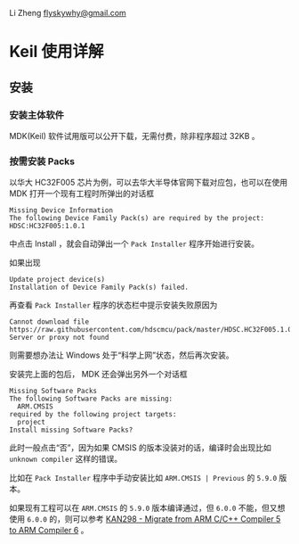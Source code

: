 Li Zheng <flyskywhy@gmail.com>

# Keil 使用详解

## 安装
### 安装主体软件
MDK(Keil) 软件试用版可以公开下载，无需付费，除非程序超过 32KB 。

### 按需安装 Packs
以华大 HC32F005 芯片为例，可以去华大半导体官网下载对应包，也可以在使用 MDK 打开一个现有工程时所弹出的对话框
```
Missing Device Information
The following Device Family Pack(s) are required by the project:
HDSC:HC32F005:1.0.1
```
中点击 Install ，就会自动弹出一个 `Pack Installer` 程序开始进行安装。

如果出现
```
Update project device(s)
Installation of Device Family Pack(s) failed.
```
再查看 `Pack Installer` 程序的状态栏中提示安装失败原因为

    Cannot download file https://raw.githubusercontent.com/hdscmcu/pack/master/HDSC.HC32F005.1.0.1.pack: Server or proxy not found

则需要想办法让 Windows 处于“科学上网”状态，然后再次安装。

安装完上面的包后， MDK 还会弹出另外一个对话框
```
Missing Software Packs
The following Software Packs are missing:
  ARM.CMSIS
required by the following project targets:
  project
Install missing Software Packs?
```
此时一般点击“否”，因为如果 CMSIS 的版本没装对的话，编译时会出现比如 `unknown compiler` 这样的错误。

比如在 `Pack Installer` 程序中手动安装比如 `ARM.CMSIS | Previous` 的 `5.9.0` 版本。

如果现有工程可以在 `ARM.CMSIS` 的 `5.9.0` 版本编译通过，但 `6.0.0` 不能，但又想使用 `6.0.0` 的，则可以参考 [KAN298 - Migrate from ARM C/C++ Compiler 5 to ARM Compiler 6](https://developer.arm.com/documentation/kan298/1-0) 。
